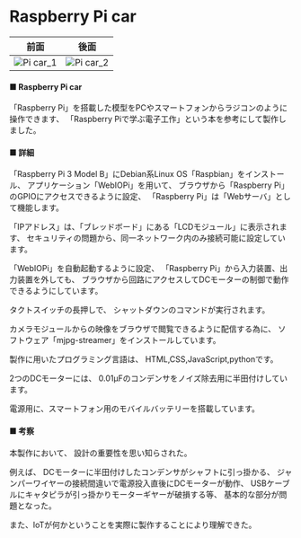 # Raspberry Pi car
|前面|後面|
|---|---|
|![Pi car_1](https://github.com/17oa03/Works/blob/master/Electronic%20work/Raspberry%20Pi%20car/img/Pi%20car_1.jpg)|![Pi car_2](https://github.com/17oa03/Works/blob/master/Electronic%20work/Raspberry%20Pi%20car/img/Pi%20car_2.jpg)

#### ■ Raspberry Pi car
「Raspberry Pi」を搭載した模型をPCやスマートフォンからラジコンのように操作できます、
「Raspberry Piで学ぶ電子工作」という本を参考にして製作しました。

#### ■ 詳細
「Raspberry Pi 3 Model B」にDebian系Linux OS「Raspbian」をインストール、
アプリケーション「WebIOPi」を用いて、
ブラウザから「Raspberry Pi」のGPIOにアクセスできるように設定、
「Raspberry Pi」は「Webサーバ」として機能します。

「IPアドレス」は、「ブレッドボード」にある「LCDモジュール」に表示されます、
セキュリティの問題から、同一ネットワーク内のみ接続可能に設定しています。

「WebIOPi」を自動起動するように設定、
「Raspberry Pi」から入力装置、出力装置を外しても、
ブラウザから回路にアクセスしてDCモーターの制御で動作できるようにしています。

タクトスイッチの長押しで、
シャットダウンのコマンドが実行されます。

カメラモジュールからの映像をブラウザで閲覧できるように配信する為に、
ソフトウェア「mjpg-streamer」をインストールしています。

製作に用いたプログラミング言語は、
HTML,CSS,JavaScript,pythonです。

2つのDCモーターには、
0.01μFのコンデンサをノイズ除去用に半田付けしています。

電源用に、スマートフォン用のモバイルバッテリーを搭載しています。
#### ■ 考察
本製作において、
設計の重要性を思い知らされた。

例えば、
DCモーターに半田付けしたコンデンサがシャフトに引っ掛かる、
ジャンパーワイヤーの接続間違いで電源投入直後にDCモーターが動作、
USBケーブルにキャタピラが引っ掛かりモーターギヤーが破損する等、
基本的な部分が問題となった。

また、IoTが何かということを実際に製作することにより理解できた。
